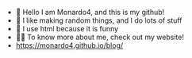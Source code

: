 - 🌟 Hello I am Monardo4, and this is my github!
- 🧾 I like making random things, and I do lots of stuff
- 👾 I use html because it is funny
- 🧑‍💻 To know more about me, check out my website!
- https://monardo4.github.io/blog/
